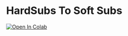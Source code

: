 # HardSubs To Soft Subs

[![Open In Colab](https://colab.research.google.com/assets/colab-badge.svg)](https://colab.research.google.com/github/hsj51/HardSub_to_SoftSub/blob/main/HardSub_to_softsub.ipynb)
